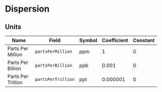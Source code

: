 # Dispersion

## Units

| Name               | Field              | Symbol | Coefficient | Constant |
| ------------------ | ------------------ | ------ | ----------- | -------- |
| Parts Per Million  | `partsPerMillion`  | ppm    | 1           | 0        |
| Parts Per Billion  | `partsPerBillion`  | ppb    | 0.001       | 0        |
| Parts Per Trillion | `partsPerTrillion` | ppt    | 0.000001    | 0        |
